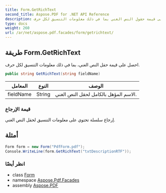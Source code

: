 ```yaml
---
title: Form.GetRichText
second_title: Aspose.PDF for .NET API Reference
description: طريقة النموذج. احصل على قيمة حقول النص الغني بما في ذلك معلومات التنسيق لكل حرف
type: docs
weight: 260
url: /ar/net/aspose.pdf.facades/form/getrichtext/
---
```

## طريقة Form.GetRichText

احصل على قيمة حقل النص الغني، بما في ذلك معلومات التنسيق لكل حرف.

```csharp
public string GetRichText(string fieldName)
```

| المعامل | النوع | الوصف |
| --- | --- | --- |
| fieldName | String | الاسم المؤهل بالكامل لحقل النص الغني. |

### قيمة الإرجاع

إرجاع سلسلة تحتوي على معلومات التنسيق لحقل النص الغني.

## أمثلة

```csharp
Form form = new Form("PdfForm.pdf");
Console.WriteLine(form.GetRichText("txtDescriptionRTF"));
```

### انظر أيضًا

* class [Form](../)
* namespace [Aspose.Pdf.Facades](../../../aspose.pdf.facades/)
* assembly [Aspose.PDF](../../../)